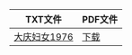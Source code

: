 | TXT文件 | PDF文件 |
| ------- | ------- |
| [大庆妇女1976](%E5%A4%A7%E5%BA%86%E5%A6%87%E5%A5%B31976.txt) | [下载](%E5%A4%A7%E5%BA%86%E5%A6%87%E5%A5%B31976.pdf) |
